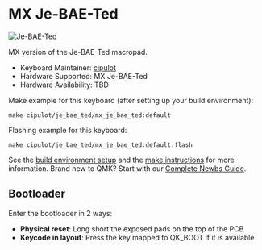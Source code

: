 # MX Je-BAE-Ted

![Je-BAE-Ted](https://i.imgur.com/IwVKHj3h.png)

MX version of the Je-BAE-Ted macropad.

* Keyboard Maintainer: [cipulot](https://github.com/cipulot)
* Hardware Supported: MX Je-BAE-Ted
* Hardware Availability: TBD

Make example for this keyboard (after setting up your build environment):

    make cipulot/je_bae_ted/mx_je_bae_ted:default

Flashing example for this keyboard:

    make cipulot/je_bae_ted/mx_je_bae_ted:default:flash

See the [build environment setup](https://docs.qmk.fm/#/getting_started_build_tools) and the [make instructions](https://docs.qmk.fm/#/getting_started_make_guide) for more information. Brand new to QMK? Start with our [Complete Newbs Guide](https://docs.qmk.fm/#/newbs).

## Bootloader

Enter the bootloader in 2 ways:

* **Physical reset**: Long short the exposed pads on the top of the PCB
* **Keycode in layout**: Press the key mapped to QK_BOOT if it is available

